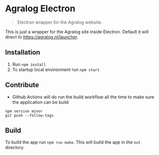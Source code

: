 # Agralog Electron
> Electron wrapper for the Agralog website.

This is just a wrapper for the Agralog site inside Electron. Default it will direct to https://agralog.nl/launcher.

## Installation
1. Run `npm install`
2. To startup local environment run `npm start`

## Contribute
- Github Actions will do run the build workflow all the time to make sure the application can be build

```shell
npm version minor
git push --follow-tags
```

## Build
To build the app run `npm run make`. This will build the app in the `out` directory.
